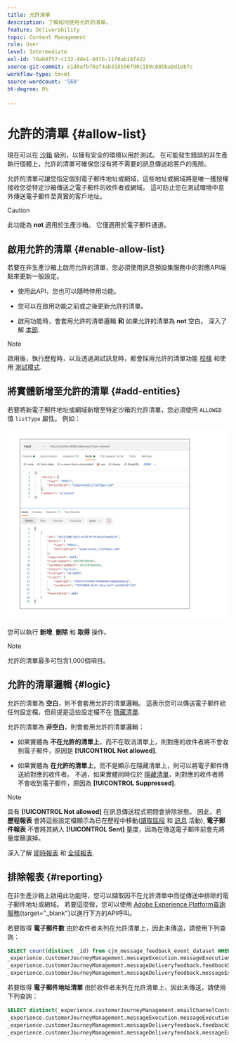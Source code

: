 ```yaml
---
title: 允許清單
description: 了解如何使用允許的清單。
feature: Deliverability
topic: Content Management
role: User
level: Intermediate
exl-id: 70ab8f57-c132-4de1-847b-11f0ab14f422
source-git-commit: e1d0afb70af4ab31db56f90c189c085ba8d1eb7c
workflow-type: tm+mt
source-wordcount: '560'
ht-degree: 0%

---
```


# 允許的清單 {#allow-list}

現在可以在 [沙箱](administration/sandboxes.md) 級別，以擁有安全的環境以用於測試。 在可能發生錯誤的非生產執行個體上，允許的清單可確保您沒有將不需要的訊息傳送給客戶的風險。

允許的清單可讓您指定個別電子郵件地址或網域，這些地址或網域將是唯一獲授權接收您從特定沙箱傳送之電子郵件的收件者或網域。 這可防止您在測試環境中意外傳送電子郵件至真實的客戶地址。

>[!CAUTION]
>
>此功能為 **not** 適用於生產沙箱。 它僅適用於電子郵件通道。

## 啟用允許的清單 {#enable-allow-list}

若要在非生產沙箱上啟用允許的清單，您必須使用訊息預設集服務中的對應API端點來更新一般設定。

* 使用此API，您也可以隨時停用功能。

* 您可以在啟用功能之前或之後更新允許的清單。

* 啟用功能時，會套用允許的清單邏輯 **和** 如果允許的清單為 **not** 空白。 深入了解 [本節](#logic).

<!--To enable this feature on a non-production sandbox, update the allowed list so that it is no longer empty. To disable it, clear up the allowed list so that it is again empty.

Learn more on the allowed list logic in this section.
-->

>[!NOTE]
>
>啟用後，執行歷程時，以及透過測試訊息時，都會採用允許的清單功能 [校樣](preview.md#send-proofs) 和使用 [測試模式](building-journeys/testing-the-journey.md).

## 將實體新增至允許的清單 {#add-entities}

若要將新電子郵件地址或網域新增至特定沙箱的允許清單，您必須使用 `ALLOWED` 值 `listType` 屬性。 例如：

![](assets/allow-list-api.png)

您可以執行 **新增**, **刪除** 和 **取得** 操作。

>[!NOTE]
>
>允許的清單最多可包含1,000個項目。

<!--
Learn more on making these API calls in the API reference documentation.
Found this link in Experience Platform documentation, but may not be the final one: (https://experienceleague.adobe.com/docs/experience-platform/landing/platform-apis/api-guide.html?lang=en).-->

## 允許的清單邏輯 {#logic}

<!-- When the allowed list is enabled (enable-allow-list) at the sandbox level using the API call above, the following applies.-->

允許的清單為 **空白**，則不會套用允許的清單邏輯。 這表示您可以傳送電子郵件給任何設定檔，但前提是這些設定檔不在 [隱藏清單](suppression-list.md).

允許的清單為 **非空白**，則會套用允許的清單邏輯：

* 如果實體為 **不在允許的清單上**，而不在取消清單上，則對應的收件者將不會收到電子郵件，原因是 **[!UICONTROL Not allowed]**.

* 如果實體為 **在允許的清單上**，而不是顯示在隱藏清單上，則可以將電子郵件傳送給對應的收件者。 不過，如果實體同時位於 [隱藏清單](suppression-list.md)，則對應的收件者將不會收到電子郵件，原因為 **[!UICONTROL Suppressed]**.

>[!NOTE]
>
>具有 **[!UICONTROL Not allowed]** 在訊息傳送程式期間會排除狀態。 因此，若 **歷程報表** 會將這些設定檔顯示為已在歷程中移動([讀取區段](building-journeys/read-segment.md) 和 [訊息](building-journeys/journeys-message.md) 活動), **電子郵件報表** 不會將其納入 **[!UICONTROL Sent]** 量度，因為在傳送電子郵件前會先將量度篩選掉。
>
>深入了解 [即時報表](reports/live-report.md) 和 [全域報表](reports/global-report.md).

## 排除報表 {#reporting}

在非生產沙箱上啟用此功能時，您可以擷取因不在允許清單中而從傳送中排除的電子郵件地址或網域。 若要這麼做，您可以使用 [Adobe Experience Platform查詢服務](https://experienceleague.adobe.com/docs/experience-platform/query/api/getting-started.html){target=&quot;_blank&quot;}以進行下方的API呼叫。

若要取得 **電子郵件數** 由於收件者未列在允許清單上，因此未傳送，請使用下列查詢：

```sql
SELECT count(distinct _id) from cjm_message_feedback_event_dataset WHERE
_experience.customerJourneyManagement.messageExecution.messageExecutionID = '<MESSAGE_EXECUTION_ID>' AND
_experience.customerJourneyManagement.messageDeliveryfeedback.feedbackStatus = 'exclude' AND
_experience.customerJourneyManagement.messageDeliveryfeedback.messageExclusion.reason = 'EmailNotAllowed'
```

若要取得 **電子郵件地址清單** 由於收件者未列在允許清單上，因此未傳送，請使用下列查詢：

```sql
SELECT distinct(_experience.customerJourneyManagement.emailChannelContext.address) from cjm_message_feedback_event_dataset WHERE
_experience.customerJourneyManagement.messageExecution.messageExecutionID IS NOT NULL AND
_experience.customerJourneyManagement.messageDeliveryfeedback.feedbackStatus = 'exclude' AND
_experience.customerJourneyManagement.messageDeliveryfeedback.messageExclusion.reason = 'EmailNotAllowed'
```
